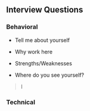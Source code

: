 
## Interview Questions
### Behavioral
- Tell me about yourself
>
- Why work here
>
- Strengths/Weaknesses
>
- Where do you see yourself?
> I


### Technical

